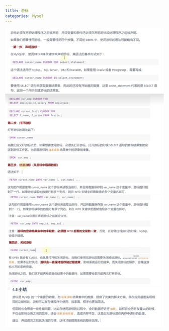 ```yaml
---
title: 游标
categories: Mysql
---
```


![image.png](../assets/img/mysql/vzy2po/1665043724435-ea5583cb-88d0-4c85-942a-7034dd7006af.png)![image.png](../assets/img/mysql/vzy2po/1665043752854-5b71b688-3387-45e9-82e3-d1a60e534b15.png)
![image.png](../assets/img/mysql/vzy2po/1665043816835-a324515f-293c-4430-b6db-238f30a2dfbe.png)
![image.png](../assets/img/mysql/vzy2po/1665043963359-63da84aa-e1ec-41c1-8e7e-bca28ef5bdc5.png)
